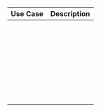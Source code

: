 | Use Case                         | Description |
|----------------------------------|-------------|
|                                  |             |
|                                  |             |
|                                  |             |
|                                  |             |
|                                  |             |
|                                  |             |
|                                  |             |
|                                  |             |
|                                  |             |
|                                  |             |
|                                  |             |
|                                  |             |
|                                  |             |
|                                  |             |
|                                  |             |
|                                  |             |
|                                  |             |
|                                  |             |
|                                  |             |
|                                  |             |
|                                  |             |
|                                  |             |
|                                  |             |
|                                  |             |
|                                  |             |
|                                  |             |
|                                  |             |
|                                  |             |
|                                  |             |
|                                  |             |
|                                  |             |
|                                  |             |
